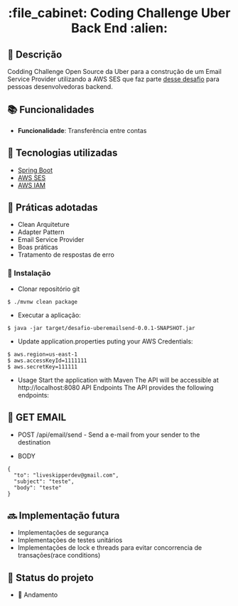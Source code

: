 <h1 align="center">:file_cabinet: Coding Challenge Uber Back End :alien: </h1>

## :memo: Descrição

Codding Challenge Open Source da Uber para a construção de um Email Service Provider utilizando a AWS SES que faz parte [desse desafio]([https://github.com/PicPay/picpay-desafio-backend](https://github.com/uber-archive/coding-challenge-tools/blob/master/coding_challenge.md)) para pessoas desenvolvedoras backend.

## :books: Funcionalidades
* <b>Funcionalidade</b>: Transferência entre contas
## :wrench: Tecnologias utilizadas
* [Spring Boot](https://spring.io/projects/spring-boot)
* [AWS SES](https://aws.amazon.com/pt/ses/)
* [AWS IAM](https://aws.amazon.com/pt/iam/?gclid=CjwKCAiA8sauBhB3EiwAruTRJhfg809g4bXpZbzwi2E7PcHnUL7Dr5lfaOa3Jyu092P4E1et3ZQrCRoChIUQAvD_BwE&trk=d0aa6e63-b594-43fc-8101-c312f3d653ac&sc_channel=ps&ef_id=CjwKCAiA8sauBhB3EiwAruTRJhfg809g4bXpZbzwi2E7PcHnUL7Dr5lfaOa3Jyu092P4E1et3ZQrCRoChIUQAvD_BwE:G:s&s_kwcid=AL!4422!3!651510165342!e!!g!!amazon%20iam!19836375520!149589163320)

## :rocket: Práticas adotadas

- Clean Arquiteture
- Adapter Pattern
- Email Service Provider
- Boas práticas
- Tratamento de respostas de erro

### 🔧 Instalação

* Clonar repositório git

```
$ ./mvnw clean package
```
- Executar a aplicação:
```
$ java -jar target/desafio-uberemailsend-0.0.1-SNAPSHOT.jar
```

- Update application.properties puting your AWS Credentials:

```
$ aws.region=us-east-1
$ aws.accessKeyId=1111111
$ aws.secretKey=111111
```

* Usage
Start the application with Maven
The API will be accessible at http://localhost:8080
API Endpoints
The API provides the following endpoints:

## :email:  GET EMAIL

* POST /api/email/send - Send a e-mail from your sender to the destination

- BODY

```
{
  "to": "liveskipperdev@gmail.com",
  "subject": "teste",
  "body": "teste"
}

```
## :soon: Implementação futura

* Implementações de segurança
* Implementações de testes unitários
* Implementações de lock e threads para evitar concorrencia de transações(race conditions)

## :dart: Status do projeto
 * :punch: Andamento

